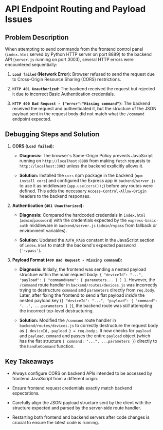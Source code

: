 # API Endpoint Routing and Payload Issues

## Problem Description

When attempting to send commands from the frontend control panel (`index.html` served by Python HTTP server on port 8889) to the backend API (`server.js` running on port 3003), several HTTP errors were encountered sequentially:

1. **`Load failed` (Network Error):** Browser refused to send the request due to Cross-Origin Resource Sharing (CORS) restrictions.

2. **`HTTP 401 Unauthorized`:** The backend received the request but rejected it due to incorrect Basic Authentication credentials.

3. **`HTTP 400 Bad Request - {"error":"Missing command"}`:** The backend received the request and authenticated it, but the structure of the JSON payload sent in the request body did not match what the `/command` endpoint expected.

## Debugging Steps and Solution

1. **CORS (`Load failed`):**

   * **Diagnosis:** The browser's Same-Origin Policy prevents JavaScript running on `http://localhost:8889` from making `fetch` requests to `http://localhost:3003` unless the backend explicitly allows it.

   * **Solution:** Installed the `cors` npm package in the backend (`npm install cors`) and configured the Express app in `backend/server.js` to use it as middleware (`app.use(cors());`) before any routes were defined. This adds the necessary `Access-Control-Allow-Origin` headers to the backend responses.

2. **Authentication (`401 Unauthorized`):**

   * **Diagnosis:** Compared the hardcoded credentials in `index.html` (`admin`/`password`) with the credentials expected by the `express-basic-auth` middleware in `backend/server.js` (`admin`/`rvpass` from fallback or environment variables).

   * **Solution:** Updated the `AUTH_PASS` constant in the JavaScript section of `index.html` to match the backend's expected password (`'rvpass'`).

3. **Payload Format (`400 Bad Request - Missing command`):**

   * **Diagnosis:** Initially, the frontend was sending a nested payload structure within the main request body: `{ "deviceId": "...", "payload": { "commandName": { parameters... } } }`. However, the `/command` route handler in `backend/routes/devices.js` was incorrectly trying to destructure `command` and `parameters` directly from `req.body`. Later, after fixing the frontend to send a flat payload *inside* the nested payload key (`{ "deviceId": "...", "payload": { "command": "...", ...parameters } }`), the backend route was *still* attempting the incorrect top-level destructuring.

   * **Solution:** Modified the `/command` route handler in `backend/routes/devices.js` to correctly destructure the request body as `{ deviceId, payload } = req.body;`. It now checks for `payload` and `payload.command` and passes the entire `payload` object (which has the flat structure `{ command: "...", ...parameters }`) directly to the `handleCommand` function.

## Key Takeaways

* Always configure CORS on backend APIs intended to be accessed by frontend JavaScript from a different origin.

* Ensure frontend request credentials exactly match backend expectations.

* Carefully align the JSON payload structure sent by the client with the structure expected and parsed by the server-side route handler.

* Restarting both frontend and backend servers after code changes is crucial to ensure the latest code is running.
